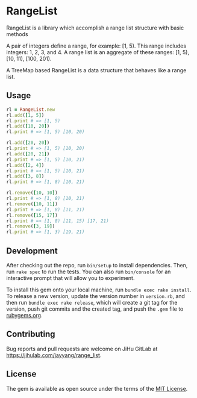 # RangeList

RangeList is a library which accomplish a range list structure with basic methods

A pair of integers define a range, for example: [1, 5). This range includes integers: 1, 2, 3, and 4.
A range list is an aggregate of these ranges: [1, 5), [10, 11), [100, 201).

A TreeMap based RangeList is a data structure that behaves like a range list.

## Usage

```ruby
rl = RangeList.new
rl.add([1, 5])
rl.print # => [1, 5)
rl.add([10, 20])
rl.print # => [1, 5) [10, 20)

rl.add([20, 20])
rl.print # => [1, 5) [10, 20)
rl.add([20, 21])
rl.print # => [1, 5) [10, 21)
rl.add([2, 4])
rl.print # => [1, 5) [10, 21)
rl.add([3, 8])
rl.print # => [1, 8) [10, 21)

rl.remove([10, 10])
rl.print # => [1, 8) [10, 21)
rl.remove([10, 11])
rl.print # => [1, 8) [11, 21)
rl.remove([15, 17])
rl.print # => [1, 8) [11, 15) [17, 21)
rl.remove([3, 19])
rl.print # => [1, 3) [19, 21)
```

## Development

After checking out the repo, run `bin/setup` to install dependencies. Then, run `rake spec` to run the tests. You can also run `bin/console` for an interactive prompt that will allow you to experiment.

To install this gem onto your local machine, run `bundle exec rake install`. To release a new version, update the version number in `version.rb`, and then run `bundle exec rake release`, which will create a git tag for the version, push git commits and the created tag, and push the `.gem` file to [rubygems.org](https://rubygems.org).

## Contributing

Bug reports and pull requests are welcome on JiHu GitLab at https://jihulab.com/jayyang/range_list.

## License

The gem is available as open source under the terms of the [MIT License](https://opensource.org/licenses/MIT).
